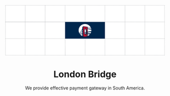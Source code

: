 <!-- markdownlint-disable MD033 MD041 -->

<div align="center">
  <img src="/assets/images/grid.svg" alt="London Bridge Logo">

  <h1>London Bridge</h1>

  <p>We provide effective payment gateway in South America.</p>
</div>
